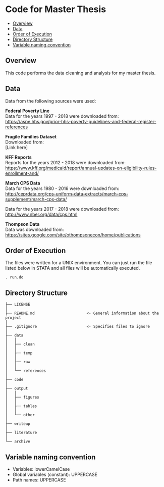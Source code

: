 # Code for Master Thesis <!-- omit in toc -->

- [Overview](#overview)
- [Data](#data)
- [Order of Execution](#order-of-execution)
- [Directory Structure](#directory-structure)
- [Variable naming convention](#variable-naming-convention)


## Overview
This code performs the data cleaning and analysis for my master thesis.


## Data
Data from the following sources were used:

**Federal Poverty Line**  
Data for the years 1997 - 2018 were downloaded from:  
https://aspe.hhs.gov/prior-hhs-poverty-guidelines-and-federal-register-references

**Fragile Families Dataset**  
Downloaded from:  
[Link here]

**KFF Reports**  
Reports for the years 2012 - 2018 were downloaded from:  
https://www.kff.org/medicaid/report/annual-updates-on-eligibility-rules-enrollment-and/

**March CPS Data**  
Data for the years 1980 - 2016 were downloaded from:  
http://ceprdata.org/cps-uniform-data-extracts/march-cps-supplement/march-cps-data/

Data for the years 2017 - 2018 were downloaded from:  
http://www.nber.org/data/cps.html

**Thompson Data**  
Data was downloaded from:  
https://sites.google.com/site/othompsonecon/home/publications


## Order of Execution
The files were written for a UNIX environment. You can just run the file listed below in STATA and all files will be automatically executed.

~~~
. run.do
~~~


## Directory Structure
~~~
├── LICENSE
│
├── README.md                       <- General information about the project
│
├── .gitignore                      <- Specifies files to ignore
│
├── data
│   │
│   ├── clean
│   │
│   ├── temp
│   │
│   ├── raw
│   │
│   └── references
│
├── code
│
├── output
│   │
│   ├── figures
│   │
│   ├── tables
│   │
│   └── other
│
├── writeup
│
├── literature
│
└── archive

~~~



## Variable naming convention
* Variables: lowerCamelCase
* Global variables (constant): UPPERCASE
* Path names: UPPERCASE